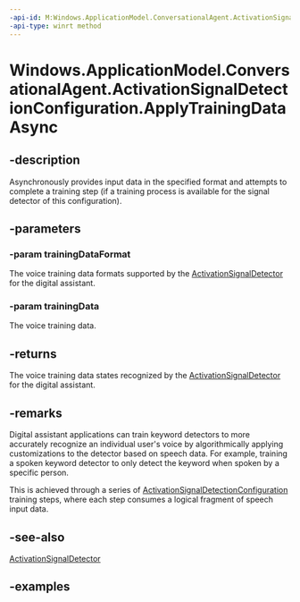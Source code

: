 ```yaml
---
-api-id: M:Windows.ApplicationModel.ConversationalAgent.ActivationSignalDetectionConfiguration.ApplyTrainingDataAsync(Windows.ApplicationModel.ConversationalAgent.ActivationSignalDetectionTrainingDataFormat,Windows.Storage.Streams.IInputStream)
-api-type: winrt method
---
```


<!-- Method syntax.
public IAsyncOperation<DetectionConfigurationTrainingStatus> ActivationSignalDetectionConfiguration.ApplyTrainingDataAsync(ActivationSignalDetectionTrainingDataFormat trainingDataFormat, IInputStream trainingData)
-->

# Windows.ApplicationModel.ConversationalAgent.ActivationSignalDetectionConfiguration.ApplyTrainingDataAsync

## -description

Asynchronously provides input data in the specified format and attempts to complete a training step (if a training process is available for the signal detector of this configuration).

## -parameters

### -param trainingDataFormat

The voice training data formats supported by the [ActivationSignalDetector](activationsignaldetector.md) for the digital assistant.

### -param trainingData

The voice training data.

## -returns

The voice training data states recognized by the [ActivationSignalDetector](activationsignaldetector.md) for the digital assistant.

## -remarks

Digital assistant applications can train keyword detectors to more accurately recognize an individual user's voice by algorithmically applying customizations to the detector based on speech data. For example, training a spoken keyword detector to only detect the keyword when spoken by a specific person.

This is achieved through a series of [ActivationSignalDetectionConfiguration](activationsignaldetectionconfiguration.md) training steps, where each step consumes a logical fragment of speech input data.  

## -see-also

[ActivationSignalDetector](activationsignaldetector.md)

## -examples
